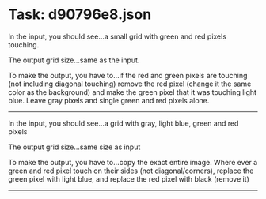 # Task: d90796e8.json

In the input, you should see...a small grid with green and red pixels touching.

The output grid size...same as the input.

To make the output, you have to...if the red and green pixels are touching (not including diagonal touching) remove the red pixel (change it the same color as the background) and make the green pixel that it was touching light blue. Leave gray pixels and single green and red pixels alone.

---

In the input, you should see...a grid with gray, light blue, green and red pixels

The output grid size...same size as input

To make the output, you have to...copy the exact entire image.  Where ever a green and red pixel touch on their sides (not diagonal/corners), replace the green pixel with light blue, and replace the red pixel with black (remove it)

---

